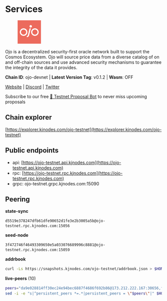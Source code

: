 # Services

<figure><img src="https://raw.githubusercontent.com/kj89/cosmos-images/main/logos/ojo.png" alt=""><figcaption></figcaption></figure>

Ojo is a decentralized security-first oracle network built  to support the Cosmos Ecosystem. Ojo will source price data  from a diverse catalog of on and off-chain sources and use  advanced security mechanisms to guarantee the integrity of the data it provides.

**Chain ID**: ojo-devnet | **Latest Version Tag**: v0.1.2 | **Wasm**: OFF

[Website](https://ojo.network) | [Discord](https://discord.gg/fd8Yrex8nC) | [Twitter](https://twitter.com/ojo_network)



Subscribe to our free [🤖 Testnet Proposal Bot](https://t.me/kjnodes_testnet_proposal_bot) to never miss upcoming proposals


## Chain explorer
[https://explorer.kjnodes.com/ojo-testnet](https://explorer.kjnodes.com/ojo-testnet)

## Public endpoints

* api: [https://ojo-testnet.api.kjnodes.com](https://ojo-testnet.api.kjnodes.com)
* rpc: [https://ojo-testnet.rpc.kjnodes.com](https://ojo-testnet.rpc.kjnodes.com)
* grpc: ojo-testnet.grpc.kjnodes.com:15090

## Peering

**state-sync**

```text
d5519e378247dfb61dfe90652d1fe3e2b3005a5b@ojo-testnet.rpc.kjnodes.com:15056
```

**seed-node**

```text
3f472746f46493309650e5a033076689996c8881@ojo-testnet.rpc.kjnodes.com:15059
```

**addrbook**
```bash
curl -Ls https://snapshots.kjnodes.com/ojo-testnet/addrbook.json > $HOME/.ojo/config/addrbook.json
```

**live-peers** (10)
```bash
peers="da9e028814ff30ec24e94bec6887f4686f692b86@173.212.222.167:30656,f35a6ea4693d24d3727a8e866acab2a9faa2ddbc@91.223.3.144:26256,69774d64905bb33ea805228ac875835aea09f25a@185.217.198.141:26656,34d194b6dab0159471a2aa318949f6a4a238d1b8@77.51.200.79:50656,a654bbc2b27134da4eb1fcc08f07a2c9ea0deec7@51.79.77.103:12656,174e741215a8957222d8be785072dd81b1634ec7@178.159.5.176:51656,c0ee71c74858b339787320596b805ed631c48ebb@213.133.100.172:27433,2691bb6b296b951400d871c8d0bd94a3a1cdbd52@65.109.93.152:33656,dacdb802de389deb5ccf9100e049209f55f62854@188.40.98.169:29656,d5519e378247dfb61dfe90652d1fe3e2b3005a5b@65.109.68.190:15056"
sed -i -e "s|^persistent_peers *=.*|persistent_peers = \"$peers\"|" $HOME/.ojo/config/config.toml
```
